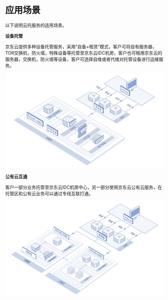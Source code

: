 # 应用场景

以下说明云托服务的适用场景。

**设备托管**

  京东云提供多种设备托管服务，采用”自备+租赁”模式，客户可将自有服务器，TOR交换机，防火墙，特殊设备等托管至京东云IDC机房，客户也可租用京东云的服务器，交换机，防火墙等设备，客户可选择自维或者代维对托管设备进行运维服务。
  
![应用场景一查看连接](https://github.com/jdcloudcom/cn/blob/cn-Cloud-Cabinet-Service/image/Hyper-Converged-IDC/Cloud-Cabinet-Service/CCS013.png)

**公有云互通**

  客户一部分业务托管至京东云IDC机房中心，另一部分使用京东云公有云服务，在托管区和公有云业务可以通过专线互联打通。

![应用场景二查看连接](https://github.com/jdcloudcom/cn/blob/cn-Cloud-Cabinet-Service/image/Hyper-Converged-IDC/Cloud-Cabinet-Service/CCS014.png)
